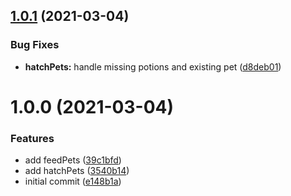 ## [1.0.1](https://github.com/believer/habitica/compare/v1.0.0...v1.0.1) (2021-03-04)


### Bug Fixes

* **hatchPets:** handle missing potions and existing pet ([d8deb01](https://github.com/believer/habitica/commit/d8deb01fa6ad1783d35951903f086f7f892855e4))

# 1.0.0 (2021-03-04)


### Features

* add feedPets ([39c1bfd](https://github.com/believer/habitica/commit/39c1bfd2583a68e8d5e437491a362a7f756e53ab))
* add hatchPets ([3540b14](https://github.com/believer/habitica/commit/3540b145d04bdac8a486b0e167f8cb7ec4dffa5e))
* initial commit ([e148b1a](https://github.com/believer/habitica/commit/e148b1a8b6fdc0bb2298b0e7bf7618cd39e33a35))
